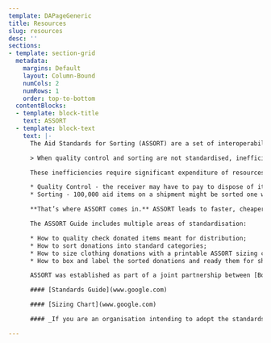 ```yaml
---
template: DAPageGeneric
title: Resources
slug: resources
desc: ''
sections:
- template: section-grid
  metadata:
    margins: Default
    layout: Column-Bound
    numCols: 2
    numRows: 1
    order: top-to-bottom
  contentBlocks:
  - template: block-title
    text: ASSORT
  - template: block-text
    text: |-
      The Aid Standards for Sorting (ASSORT) are a set of interoperability standards for humanitarian aid that are designed to save grassroots organisations time, effort, and money.

      > When quality control and sorting are not standardised, inefficiencies arise.

      These inefficiencies require significant expenditure of resources:

      * Quality Control - the receiver may have to pay to dispose of items that are culturally inappropriate, out of season, or poor in quality
      * Sorting - 100,000 aid items on a shipment might be sorted one way by the sender and then re-sorted another way by the receiver

      **That’s where ASSORT comes in.** ASSORT leads to faster, cheaper, and more responsive aid. By providing a “common language” for aid donations, organisations receiving aid can know ahead of time what is on an aid shipment. When the shipment arrives, they process it much faster than they otherwise could. Indeed, a pilot shipment showed that using ASSORT standards significantly cut down on the receiving organisation’s sorting and processing time. Saving time and volunteer capacity makes a big difference for grassroots aid organisations.

      The ASSORT Guide includes multiple areas of standardisation:

      * How to quality check donated items meant for distribution;
      * How to sort donations into standard categories;
      * How to size clothing donations with a printable ASSORT sizing chart;
      * How to box and label the sorted donations and ready them for shipment.

      ASSORT was established as part of a joint partnership between [Boxtribute](https://www.boxtribute.org/ "https://www.boxtribute.org/"), [Distribute Aid](https://distributeaid.org/ "https://distributeaid.org/"), [HERMINE](https://hermine.global/ "https://hermine.global/"), and the [InterEuropean Human Aid Association](https://www.iha.help/ "https://www.iha.help/").

      #### [Standards Guide](www.google.com)

      #### [Sizing Chart](www.google.com)

      #### _If you are an organisation intending to adopt the standards, we strongly encourage you to fill out this form to receive updates when revised versions of the standards come out: FORM LINK._

---
```

